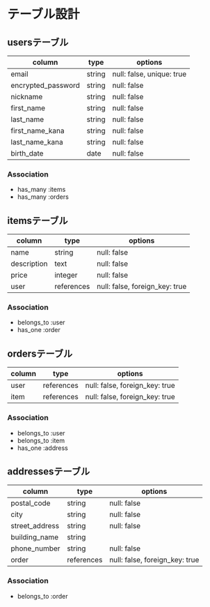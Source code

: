 # テーブル設計

## usersテーブル

| column           | type    | options                      |
|------------------|---------|------------------------------|
|email             |string   |null: false, unique: true     |
|encrypted_password|string   |null: false                   |
|nickname          |string   |null: false                   |
|first_name        |string   |null: false                   |
|last_name         |string   |null: false                   |
|first_name_kana   |string   |null: false                   |
|last_name_kana    |string   |null: false                   |
|birth_date        |date     |null: false                   |

### Association

- has_many :items
- has_many :orders

## itemsテーブル

| column            | type       | options                      |
|-------------------|------------|------------------------------|
|name               |string      |null: false                   |
|description        |text        |null: false                   |
|price              |integer     |null: false                   |
|user               |references  |null: false, foreign_key: true|

### Association

- belongs_to :user
- has_one :order

## ordersテーブル

| column            | type       | options                      |
|-------------------|------------|------------------------------|
|user               |references  |null: false, foreign_key: true|
|item               |references  |null: false, foreign_key: true|

### Association

- belongs_to :user
- belongs_to :item
- has_one :address

## addressesテーブル

| column            | type       | options                      |
|-------------------|------------|------------------------------|
|postal_code        |string      |null: false                   |
|city               |string      |null: false                   |
|street_address     |string      |null: false                   |
|building_name      |string      |                              |
|phone_number       |string      |null: false                   |
|order              |references  |null: false, foreign_key: true|

### Association

- belongs_to :order